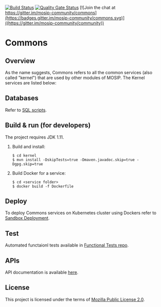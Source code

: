 
[![Build Status](https://travis-ci.org/mosip/commons.svg)](https://travis-ci.org/mosip/commons)
[![Quality Gate Status](https://sonarcloud.io/api/project_badges/measure?project=mosip_commons&metric=alert_status)](https://sonarcloud.io/summary/new_code?id=mosip_commons)
[![Join the chat at https://gitter.im/mosip-community/commons](https://badges.gitter.im/mosip-community/commons.svg)]((https://gitter.im/mosip-community/community))

# Commons

## Overview
As the name suggests, Commons refers to all the common services (also called "kernel") that are used by other modules of MOSIP. The Kernel services are listed below:

## Databases
Refer to [SQL scripts](db_scripts).

## Build & run (for developers)
The project requires JDK 1.11. 
1. Build and install:
    ```
    $ cd kernel
    $ mvn install -DskipTests=true -Dmaven.javadoc.skip=true -Dgpg.skip=true
    ```
1. Build Docker for a service:
    ```
    $ cd <service folder>
    $ docker build -f Dockerfile
    ```

## Deploy
To deploy Commons services on Kubernetes cluster using Dockers refer to [Sandbox Deployment](https://docs.mosip.io/1.2.0/deployment/sandbox-deployment).

## Test
Automated functaionl tests available in [Functional Tests repo](https://github.com/mosip/mosip-functional-tests).

## APIs
API documentation is available [here](https://mosip.github.io/documentation/).

## License
This project is licensed under the terms of [Mozilla Public License 2.0](LICENSE).


